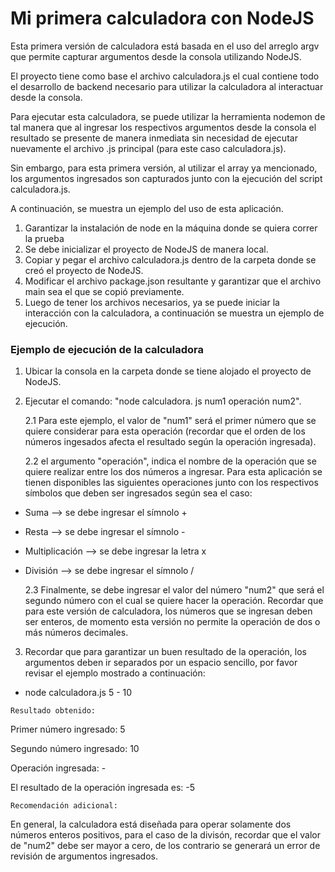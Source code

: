 

# Mi primera calculadora con NodeJS

Esta primera versión de calculadora está basada en el uso del arreglo argv que permite capturar
argumentos desde la consola utilizando NodeJS.

El proyecto tiene como base el archivo calculadora.js el cual contiene todo el desarrollo de backend
necesario para utilizar la calculadora al interactuar desde la consola.

Para ejecutar esta calculadora, se puede utilizar la herramienta nodemon de tal manera que al ingresar
los respectivos argumentos desde la consola el resultado se presente de manera inmediata sin necesidad 
de ejecutar nuevamente el archivo .js principal (para este caso calculadora.js).

Sin embargo, para esta primera versión, al utilizar el array ya mencionado, los argumentos ingresados 
son capturados junto con la ejecución del script calculadora.js.

A continuación, se muestra un ejemplo del uso de esta aplicación.

1. Garantizar la instalación de node en la máquina donde se quiera correr la prueba
2. Se debe inicializar el proyecto de NodeJS de manera local.
3. Copiar y pegar el archivo calculadora.js dentro de la carpeta donde se creó el proyecto de NodeJS.
4. Modificar el archivo package.json resultante y garantizar que el archivo main sea el que se copió previamente.
5. Luego de tener los archivos necesarios, ya se puede iniciar la interacción con la calculadora, 
a continuación se muestra un ejemplo de ejecución.

### Ejemplo de ejecución de la calculadora

1. Ubicar la consola en la carpeta donde se tiene alojado el proyecto de NodeJS.
2. Ejecutar el comando: "node calculadora. js num1 operación num2".

    2.1 Para este ejemplo, el valor de "num1" será el primer número que se quiere considerar para esta operación
(recordar que el orden de los números ingesados afecta el resultado según la operación ingresada).

    2.2 el argumento "operación", indica el nombre de la operación que se quiere realizar entre los dos números a ingresar. Para esta aplicación se tienen disponibles las siguientes operaciones junto con los respectivos símbolos que deben ser ingresados según sea el caso:
* Suma --> se debe ingresar el símnolo +
* Resta --> se debe ingresar el símnolo -
* Multiplicación --> se debe ingresar la letra x
* División --> se debe ingresar el símnolo /

    2.3 Finalmente, se debe ingresar el valor del número "num2" que será el segundo número con el cual 
    se quiere hacer la operación. Recordar que para este versión de calculadora, los números que se ingresan deben ser enteros, de momento esta versión no permite la operación de dos o más números decimales.

3. Recordar que para garantizar un buen resultado de la operación, los argumentos deben ir separados por un espacio sencillo, por favor revisar el ejemplo mostrado a continuación:

- node calculadora.js 5 - 10

`Resultado obtenido:`

Primer número ingresado: 5

Segundo número ingresado: 10

Operación ingresada: -

El resultado de la operación ingresada es: -5

`Recomendación adicional:` 

En general, la calculadora está diseñada para operar solamente dos números enteros positivos, para el caso de la divisón, recordar que el valor de "num2" debe ser mayor a cero, de los contrario se generará un error de revisión de argumentos ingresados.